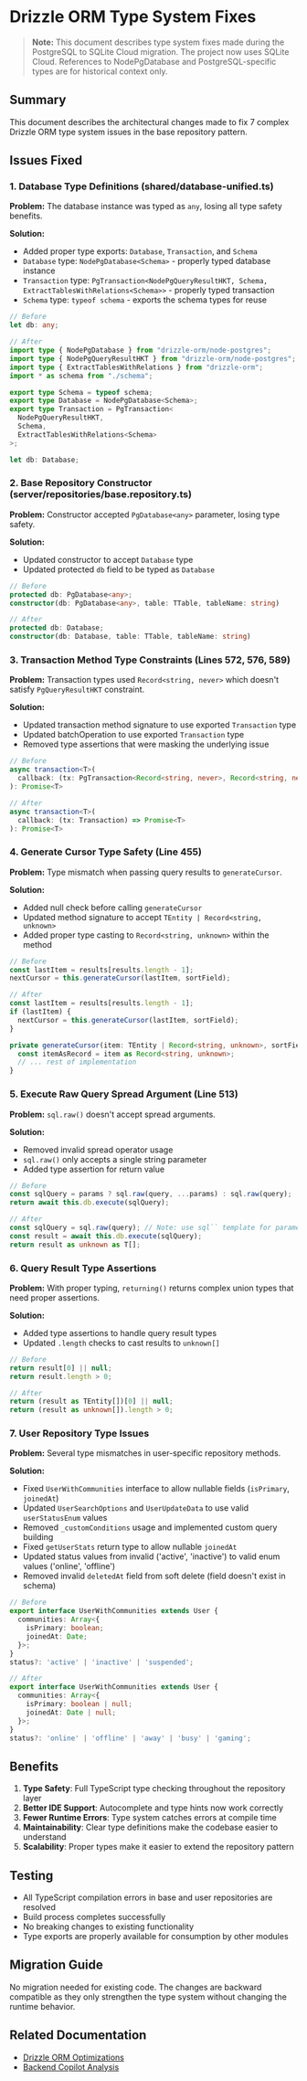# Drizzle ORM Type System Fixes

> **Note:** This document describes type system fixes made during the PostgreSQL to SQLite Cloud migration. The project now uses SQLite Cloud. References to NodePgDatabase and PostgreSQL-specific types are for historical context only.

## Summary

This document describes the architectural changes made to fix 7 complex Drizzle ORM type system issues in the base repository pattern.

## Issues Fixed

### 1. Database Type Definitions (shared/database-unified.ts)

**Problem:** The database instance was typed as `any`, losing all type safety benefits.

**Solution:**

- Added proper type exports: `Database`, `Transaction`, and `Schema`
- `Database` type: `NodePgDatabase<Schema>` - properly typed database instance
- `Transaction` type: `PgTransaction<NodePgQueryResultHKT, Schema, ExtractTablesWithRelations<Schema>>` - properly typed transaction
- `Schema` type: `typeof schema` - exports the schema types for reuse

```typescript
// Before
let db: any;

// After
import type { NodePgDatabase } from "drizzle-orm/node-postgres";
import type { NodePgQueryResultHKT } from "drizzle-orm/node-postgres";
import type { ExtractTablesWithRelations } from "drizzle-orm";
import * as schema from "./schema";

export type Schema = typeof schema;
export type Database = NodePgDatabase<Schema>;
export type Transaction = PgTransaction<
  NodePgQueryResultHKT,
  Schema,
  ExtractTablesWithRelations<Schema>
>;

let db: Database;
```

### 2. Base Repository Constructor (server/repositories/base.repository.ts)

**Problem:** Constructor accepted `PgDatabase<any>` parameter, losing type safety.

**Solution:**

- Updated constructor to accept `Database` type
- Updated protected `db` field to be typed as `Database`

```typescript
// Before
protected db: PgDatabase<any>;
constructor(db: PgDatabase<any>, table: TTable, tableName: string)

// After
protected db: Database;
constructor(db: Database, table: TTable, tableName: string)
```

### 3. Transaction Method Type Constraints (Lines 572, 576, 589)

**Problem:** Transaction types used `Record<string, never>` which doesn't satisfy `PgQueryResultHKT` constraint.

**Solution:**

- Updated transaction method signature to use exported `Transaction` type
- Updated batchOperation to use exported `Transaction` type
- Removed type assertions that were masking the underlying issue

```typescript
// Before
async transaction<T>(
  callback: (tx: PgTransaction<Record<string, never>, Record<string, never>, Record<string, never>>) => Promise<T>
): Promise<T>

// After
async transaction<T>(
  callback: (tx: Transaction) => Promise<T>
): Promise<T>
```

### 4. Generate Cursor Type Safety (Line 455)

**Problem:** Type mismatch when passing query results to `generateCursor`.

**Solution:**

- Added null check before calling `generateCursor`
- Updated method signature to accept `TEntity | Record<string, unknown>`
- Added proper type casting to `Record<string, unknown>` within the method

```typescript
// Before
const lastItem = results[results.length - 1];
nextCursor = this.generateCursor(lastItem, sortField);

// After
const lastItem = results[results.length - 1];
if (lastItem) {
  nextCursor = this.generateCursor(lastItem, sortField);
}

private generateCursor(item: TEntity | Record<string, unknown>, sortField: string): string {
  const itemAsRecord = item as Record<string, unknown>;
  // ... rest of implementation
}
```

### 5. Execute Raw Query Spread Argument (Line 513)

**Problem:** `sql.raw()` doesn't accept spread arguments.

**Solution:**

- Removed invalid spread operator usage
- `sql.raw()` only accepts a single string parameter
- Added type assertion for return value

```typescript
// Before
const sqlQuery = params ? sql.raw(query, ...params) : sql.raw(query);
return await this.db.execute(sqlQuery);

// After
const sqlQuery = sql.raw(query); // Note: use sql`` template for parameterized queries
const result = await this.db.execute(sqlQuery);
return result as unknown as T[];
```

### 6. Query Result Type Assertions

**Problem:** With proper typing, `returning()` returns complex union types that need proper assertions.

**Solution:**

- Added type assertions to handle query result types
- Updated `.length` checks to cast results to `unknown[]`

```typescript
// Before
return result[0] || null;
return result.length > 0;

// After
return (result as TEntity[])[0] || null;
return (result as unknown[]).length > 0;
```

### 7. User Repository Type Issues

**Problem:** Several type mismatches in user-specific repository methods.

**Solution:**

- Fixed `UserWithCommunities` interface to allow nullable fields (`isPrimary`, `joinedAt`)
- Updated `UserSearchOptions` and `UserUpdateData` to use valid `userStatusEnum` values
- Removed `_customConditions` usage and implemented custom query building
- Fixed `getUserStats` return type to allow nullable `joinedAt`
- Updated status values from invalid ('active', 'inactive') to valid enum values ('online', 'offline')
- Removed invalid `deletedAt` field from soft delete (field doesn't exist in schema)

```typescript
// Before
export interface UserWithCommunities extends User {
  communities: Array<{
    isPrimary: boolean;
    joinedAt: Date;
  }>;
}
status?: 'active' | 'inactive' | 'suspended';

// After
export interface UserWithCommunities extends User {
  communities: Array<{
    isPrimary: boolean | null;
    joinedAt: Date | null;
  }>;
}
status?: 'online' | 'offline' | 'away' | 'busy' | 'gaming';
```

## Benefits

1. **Type Safety**: Full TypeScript type checking throughout the repository layer
2. **Better IDE Support**: Autocomplete and type hints now work correctly
3. **Fewer Runtime Errors**: Type system catches errors at compile time
4. **Maintainability**: Clear type definitions make the codebase easier to understand
5. **Scalability**: Proper types make it easier to extend the repository pattern

## Testing

- All TypeScript compilation errors in base and user repositories are resolved
- Build process completes successfully
- No breaking changes to existing functionality
- Type exports are properly available for consumption by other modules

## Migration Guide

No migration needed for existing code. The changes are backward compatible as they only strengthen the type system without changing the runtime behavior.

## Related Documentation

- [Drizzle ORM Optimizations](./DRIZZLE_OPTIMIZATIONS.md)
- [Backend Copilot Analysis](../../docs/backend/BACKEND_COPILOT_ANALYSIS.md)
